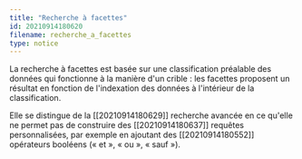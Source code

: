 ```yaml
---
title: "Recherche à facettes"
id: 20210914180620
filename: recherche_a_facettes
type: notice
---
```


La recherche à facettes est basée sur une classification préalable des données qui fonctionne à la manière d'un crible : les facettes proposent un résultat en fonction de l'indexation des données à l'intérieur de la classification.

Elle se distingue de la [[20210914180629]] recherche avancée en ce qu'elle ne permet pas de construire des [[20210914180637]] requêtes personnalisées, par exemple en ajoutant des [[20210914180552]] opérateurs booléens (« et », « ou », « sauf »).


